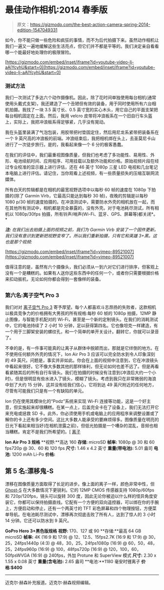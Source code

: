 # 最佳动作相机:2014 春季版

> 原文：<https://gizmodo.com/the-best-action-camera-spring-2014-edition-1547049331>

如今，你不能只做一些危险和疯狂的事情，而不为后代拍摄下来。虽然动作相机让我们一遍又一遍地缓解这些生活亮点，但它们并不都是平等的。我们决定亲自看看哪一个能最好地处理你的极限冒险。

 [https://gizmodo.com/embed/inset/iframe?id=youtube-video-Ij-aAlYcyhU&start=0](https://gizmodo.com/embed/inset/iframe?id=youtube-video-Ij-aAlYcyhU&start=0) 

### **测试方法**

我们一次测试了多达六个动作摄像机。因此，除了花时间单独使用每台相机(通常使用头戴式支架)，我还建造了一个丑陋但有效的装备，用于同时使用所有六台相机拍摄。我找了一块 3.5 英寸长、0.5 英寸宽的实心木头，用它自己的平面支架把每台相机固定在上面。然后，我用 velcro 皮带将冲浪板系在一个旧自行车头盔上，实际上，我把冲浪板系得足够紧，几乎没有晃动。



我在头盔里装满了气泡包装，用胶带把衬垫固定住，然后用尼龙系紧带把装备系在一个 9 英尺高的冲浪板的前端。冲浪结束后，我把相机绑在头上，去圣莫尼卡山进行了一次徒步旅行。是的，我看起来像一个 6 分的极客愚蠢。

在我们的评估中，我们最重视图像质量，但我们也考虑了多功能性、易用性、外形、电池续航时间、应用程序、可用挂载以及额外功能和价格。原始视频片段在经过专业校准的显示器上进行评估，还在 46 英寸 1080p 三星 LED 电视和几台笔记本电脑上进行评估。请记住，当你观看上述视频，有一些质量损失的压缩互联网流媒体。

所有白天的剪辑都是在相机的最宽视野选项中以每秒 60 帧的速度在 1080p 下拍摄的(除了 Garmin Virb，它最高只能达到每秒 30 帧)，夜晚的剪辑是以每秒 1080 p/30 帧的速度拍摄的。在冲浪测试中，需要防水外壳的相机放在一起，而在其他所有测试中，相机都是完全暴露的，没有外壳。对于电池耗尽测试，所有相机以 1080p/30fps 拍摄，所有铃声/哨声(Wi-Fi、蓝牙、GPS、屏幕等)都关闭*。*

***注:*** *在我们出去拍摄上面的视频之前，我们为 Garmin Virb 安装了一个固件更新。我们没有意识到更新把视野变窄了。所以我们重新拍摄，只有它和英雄 3+黑。这也是那个视频:*

 [https://gizmodo.com/embed/inset/iframe?id=vimeo-89521007](https://gizmodo.com/embed/inset/iframe?id=vimeo-89521007) 

值得注意的是，虽然有六个摄像头，我们必须从一到六对它们进行排序，但客观上没有一个是糟糕的。如果有人送你这些东西中的任何一个，或者你只需要根据价格来扣动扳机，无论如何你都会得到一套像样的装备。

## <sup>第六名:离子空气 Pro 3</sup>

我们对对 [离子空气 Pro 3](http://www.amazon.com/iON-Air-Pro-WiFi-Action/dp/B00GTV570W?asc_campaign=InlineText&asc_refurl=https://gizmodo.com/the-best-action-camera-spring-2014-edition-1547049331&asc_source=&tag=kinjagizmodolink-20) 寄予厚望。每个人都喜欢斗志昂扬的失败者，这款相机以极具竞争力的价格拥有大男孩的所有规格:每秒 60 帧的 1080p 拍摄，12MP 静止图像，与智能手机配对的 Wi-Fi，甚至是一个新的定制镜头。在我们的消耗测试中，它的电池持续了 2 小时 10 分钟，足以获得第四名。它也像坦克一样建造，有一个用于三脚架安装的螺纹孔，和一个简单的单开关设计。翻转它，你就可以录音了。

不幸的是，有一件事可能真的让离子从群体中脱颖而出，那就是它绊倒的地方。在不使用任何额外外壳的情况下，Ion Air Pro 3 应该可以完全防水到令人印象深刻的 49 英尺。问题是，事实并非如此。你会在上面的视频中注意到，它在冲浪镜头中看起来很好。它不像大多数其他的那样锋利，但无论如何也差不远了。但是再看看紧随其后的所有自行车镜头。我们在拍摄的时候没有注意到(冲浪后大约一个小时)，但是很明显有些水进入了镜头，模糊了镜头。考虑到我只在非常微弱的海浪中划了大约 15 分钟，这并没有给我们信心，它将到达 49 英尺附近的任何地方，尽管有可能我们只是有一个有缺陷的单元。

Ion 仍在使用其模块化的“Podz”系统来实现 Wi-Fi 连接等功能，这是一个好主意，但实施起来却很糟糕。在某一点上，后盖完全卡在了设备上，我们无法打开它来充电或拯救 SD 卡。此外，你必须使用手机或电脑上的应用程序来调整设置或了解你的卡上还有多少空间。这比大多数人能承受的要麻烦得多。图像质量在明亮的日光下看起来相当好(在相机泄露之前)，但低光拍摄是一个嘈杂的混乱，音频也相当糟糕。肯定不是我们所希望的。[ [离子](http://www.amazon.com/iON-Air-Pro-WiFi-Action/dp/B00GTV570W?asc_campaign=InlineText&asc_refurl=https://gizmodo.com/the-best-action-camera-spring-2014-edition-1547049331&asc_source=&tag=kinjagizmodolink-20)

**Ion Air Pro 3 规格**
**视野:**高达 160
**存储:** microSD
**帧率:** 1080p @ 30 和 60 fps720p @ 30、60 和 120 fps
**尺寸:** 1.46 x 4.2 英寸
**重量(带电池):** 5.01 盎司
**电池:** 1200 mAh Li-Po
**价格:**

## 第 5 名:漂移鬼-S

漂移在图像质量方面取得了长足的进步。像上面的离子一样，颜色非常中性，但 [Ghost-S](https://www.amazon.com/dp/B00GJRCPRO?asc_campaign=InlineText&asc_refurl=https://gizmodo.com/the-best-action-camera-spring-2014-edition-1547049331&asc_source=&linkCode=ogi&psc=1&smid=A1UMPJ7QYBU0XQ&tag=kinjagizmodolink-20&th=1) 在大多数情况下更锐利。它的 12MP CMOS 传感器支持 1080p/60fps 和 720p/120fps，镜头可以旋转 300 度，因此无论你被迫以什么样的怪异角度安装它，你都可以保持拍摄直线。它配有一个方便的双向遥控器，可以绑在你的手腕上，方便启动和停止，还有一个两英寸的 TFT 彩色屏幕和四个物理按钮，方便菜单导航。在电池耗尽测试中，漂移再次彻底击败了所有人，达到了惊人的 3 小时 14 分钟。它还可以防水到 9 英尺。

**GoPro Hero 3+黑色版规格**
**视野:** 170、127 或 90
**存储:**最高 64 GB microSD
**帧率:** 4K (16:9 和 17:9) @ 12、12.5、15fps2.7K (16:9 和 17:9) @ 30，25，24fps1440p (4:3) @ 48，30，25，24fps1080p (16:9) @ 60，50，48，25，24fps960p (16:9) @ 100，48fps720p (16:9) @ 120，100，60，50fpsWVGA (16:9) @ 240fps，外加 Protune 和 SuperView 模式
**尺寸:** 2.30 x 1.55 x 0.08 英寸
**重量(含电池):** 2.65 盎司
**电池:**1180 毫安时锂离子
**价格:$400**

* * *

迈克尔·赫森补充报道。迈克尔·赫森视频编辑。